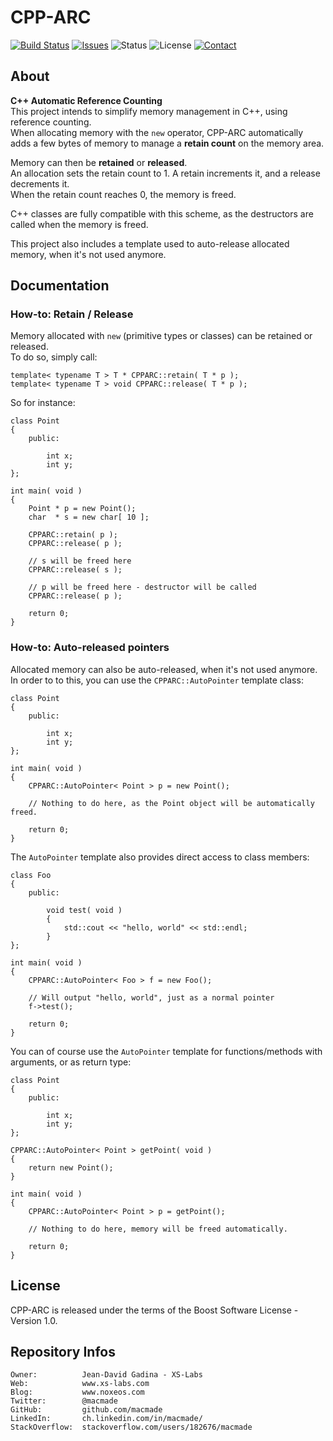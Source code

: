 CPP-ARC
=======

[![Build Status](https://img.shields.io/travis/macmade/CPP-ARC.svg?branch=master&style=flat)](https://travis-ci.org/macmade/CPP-ARC)
[![Issues](http://img.shields.io/github/issues/macmade/CPP-ARC.svg?style=flat)](https://github.com/macmade/CPP-ARC/issues)
![Status](https://img.shields.io/badge/status-inactive-lightgray.svg?style=flat)
![License](https://img.shields.io/badge/license-boost-brightgreen.svg?style=flat)
[![Contact](https://img.shields.io/badge/contact-@macmade-blue.svg?style=flat)](https://twitter.com/macmade)

About
-----

**C++ Automatic Reference Counting**  
This project intends to simplify memory management in C++, using reference counting.  
When allocating memory with the `new` operator, CPP-ARC automatically adds a few bytes of memory to manage a **retain count** on the memory area.

Memory can then be **retained** or **released**.  
An allocation sets the retain count to 1. A retain increments it, and a release decrements it.  
When the retain count reaches 0, the memory is freed.

C++ classes are fully compatible with this scheme, as the destructors are called when the memory is freed.

This project also includes a template used to auto-release allocated memory, when it's not used anymore.

Documentation
-------------

### How-to: Retain / Release

Memory allocated with `new` (primitive types or classes) can be retained or released.  
To do so, simply call:

    template< typename T > T * CPPARC::retain( T * p );
    template< typename T > void CPPARC::release( T * p );

So for instance:

    class Point
    {
    	public:
    		
			int x;
			int y;
    };
    
	int main( void )
	{
		Point * p = new Point();
		char  * s = new char[ 10 ];
		
		CPPARC::retain( p );
		CPPARC::release( p );
		
		// s will be freed here
		CPPARC::release( s );
		
		// p will be freed here - destructor will be called
		CPPARC::release( p );
		
		return 0;
	}

### How-to: Auto-released pointers

Allocated memory can also be auto-released, when it's not used anymore.  
In order to to this, you can use the `CPPARC::AutoPointer` template class:

    class Point
    {
    	public:
    		
			int x;
			int y;
    };

	int main( void )
	{
		CPPARC::AutoPointer< Point > p = new Point();
		
		// Nothing to do here, as the Point object will be automatically freed.
		
		return 0;
	}
	
The `AutoPointer` template also provides direct access to class members:

    class Foo
    {
    	public:
    		
			void test( void )
			{
				std::cout << "hello, world" << std::endl;
			}
    };

	int main( void )
	{
		CPPARC::AutoPointer< Foo > f = new Foo();
		
		// Will output "hello, world", just as a normal pointer
		f->test();
		
		return 0;
	}
	
You can of course use the `AutoPointer` template for functions/methods with arguments, or as return type:

    class Point
    {
    	public:
    		
			int x;
			int y;
    };
    
	CPPARC::AutoPointer< Point > getPoint( void )
	{
		return new Point();
	}
	
	int main( void )
	{
		CPPARC::AutoPointer< Point > p = getPoint();
		
		// Nothing to do here, memory will be freed automatically.
		
		return 0;
	}

License
-------

CPP-ARC is released under the terms of the Boost Software License - Version 1.0.

Repository Infos
----------------

    Owner:			Jean-David Gadina - XS-Labs
    Web:			www.xs-labs.com
    Blog:			www.noxeos.com
    Twitter:		@macmade
    GitHub:			github.com/macmade
    LinkedIn:		ch.linkedin.com/in/macmade/
    StackOverflow:	stackoverflow.com/users/182676/macmade
